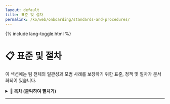```yaml
---
layout: default
title: 표준 및 절차
permalink: /ko/web/onboarding/standards-and-procedures/
---
```


<link rel="stylesheet" href="{{ '/assets/css/custom.css' | relative_url }}">
{% include lang-toggle.html %}

# 📋 표준 및 절차

이 섹션에는 팀 전체의 일관성과 모범 사례를 보장하기 위한 표준, 정책 및 절차가 문서화되어 있습니다.  

<details markdown="1">
  <summary><strong>📑 목차 (클릭하여 펼치기)</strong></summary>

- [WSDL 파일 업데이트](updating-wsdl-file.md)
- [수동 배포 절차](manual-deployment-process.md)

</details>

---
